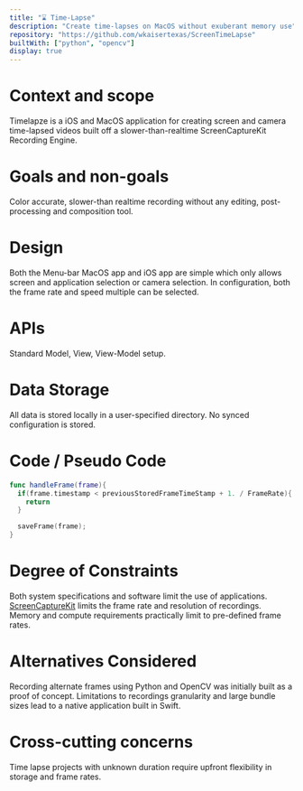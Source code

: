 ```yaml
---
title: "⌛️ Time-Lapse"
description: "Create time-lapses on MacOS without exuberant memory use"
repository: "https://github.com/wkaisertexas/ScreenTimeLapse"
builtWith: ["python", "opencv"]
display: true
---
```


# Context and scope

Timelapze is a iOS and MacOS application for creating screen and camera time-lapsed videos built off a slower-than-realtime ScreenCaptureKit Recording Engine.

# Goals and non-goals

Color accurate, slower-than realtime recording without any editing, post-processing and composition tool.

# Design

Both the Menu-bar MacOS app and iOS app are simple which only allows screen and application selection or camera selection. In configuration, both the frame rate and speed multiple can be selected.

# APIs

Standard Model, View, View-Model setup.

# Data Storage

All data is stored locally in a user-specified directory. No synced configuration is stored.

# Code / Pseudo Code

```swift
func handleFrame(frame){
  if(frame.timestamp < previousStoredFrameTimeStamp + 1. / FrameRate){
    return
  }

  saveFrame(frame);
}
```

# Degree of Constraints

Both system specifications and software limit the use of applications. [ScreenCaptureKit](https://developer.apple.com/documentation/screencapturekit/) limits the frame rate and resolution of recordings. Memory and compute requirements practically limit to pre-defined frame rates.

# Alternatives Considered

Recording alternate frames using Python and OpenCV was initially built as a proof of concept. Limitations to recordings granularity and large bundle sizes lead to a native application built in Swift.

# Cross-cutting concerns

Time lapse projects with unknown duration require upfront flexibility in storage and frame rates.
